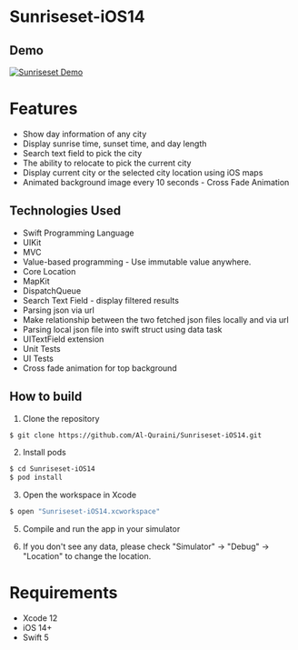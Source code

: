 # Sunriseset-iOS14

## Demo
[![Sunriseset Demo](https://j.gifs.com/XQQy3o.gif)](https://j.gifs.com/Z88AA2.gif)

# Features
* Show day information of any city
* Display sunrise time, sunset time, and day length
* Search text field to pick the city
* The ability to relocate to pick the current city
* Display current city or the selected city location using iOS maps
* Animated background image every 10 seconds - Cross Fade Animation


## Technologies Used
* Swift Programming Language
* UIKit
* MVC 
* Value-based programming - Use immutable value anywhere.
* Core Location
* MapKit
* DispatchQueue
* Search Text Field - display filtered results
* Parsing json via url
* Make relationship between the two fetched json files locally and via url
* Parsing local json file into swift struct using data task
* UITextField extension
* Unit Tests
* UI Tests
* Cross fade animation for top background


## How to build

1) Clone the repository

```bash
$ git clone https://github.com/Al-Quraini/Sunriseset-iOS14.git
```

2) Install pods

```bash
$ cd Sunriseset-iOS14
$ pod install
```

3) Open the workspace in Xcode

```bash
$ open "Sunriseset-iOS14.xcworkspace"
```

 
5) Compile and run the app in your simulator

6) If you don't see any data, please check "Simulator" -> "Debug" -> "Location" to change the location.

# Requirements

* Xcode 12
* iOS 14+
* Swift 5
